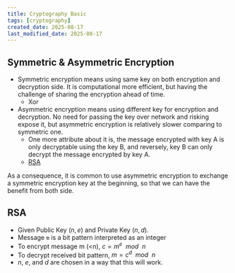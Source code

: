 ```yaml
---
title: Cryptography Basic
tags: [cryptography]
created_date: 2025-08-17
last_modified_date: 2025-08-17
---
```


## Symmetric & Asymmetric Encryption

- Symmetric encryption means using same key on both encryption and decryption side. It is computational more efficient, but having the challenge of sharing the encryption ahead of time.
	- Xor
- Asymmetric encryption means using different key for encryption and decryption. No need for passing the key over network and risking expose it, but asymmetric encryption is relatively slower comparing to symmetric one.
	- One more attribute about it is, the message encrypted with key A is only decryptable using the key B, and reversely, key B can only decrypt the message encrypted by key A.
	- [RSA](#RSA)

As a consequence, it is common to use asymmetric encryption to exchange a symmetric encryption key at the beginning, so that we can have the benefit from both side.

## RSA

- Given Public Key $(n, e)$ and Private Key $(n, d)$.
- Message `m` is a bit pattern interpreted as an integer
- To encrypt message m (<n), $c = m^e \ \ {mod} \ \ n$
- To decrypt received bit pattern, $m = c^d \ \ {mod} \ \ n$
- $n$, $e$, and $d$ are chosen in a way that this will work.